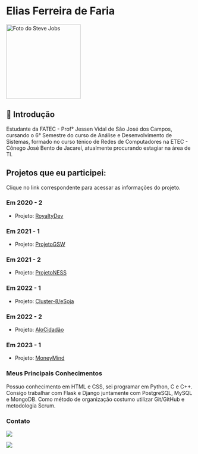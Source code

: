 # Elias Ferreira de Faria
  <td align="center">
      <a href="#">
        <img src="https://avatars.githubusercontent.com/u/71013006?s=400&u=cdaf1fd724434cc5928dec38453bce0b3ee5f98a&v=4" width="200px;" alt="Foto do Steve Jobs"/><br>
      </a>
    </td>
    
## 📝 Introdução
Estudante da FATEC - Prof° Jessen Vidal de São José dos Campos, cursando o 6° Semestre do curso de Análise e Desenvolvimento de Sistemas, formado no curso ténico de Redes de Computadores na ETEC - Cônego José Bento de Jacareí, atualmente procurando estagiar na área de TI.

## Projetos que eu participei:
Clique no link correspondente para acessar as informações do projeto.

### Em 2020 - 2
* Projeto: [RoyaltyDev](https://github.com/elias31072002/trabalho_graduacao_TG/tree/main/RoyaltyDev)


### Em 2021 - 1
*  Projeto: [ProjetoGSW](https://github.com/elias31072002/trabalho_graduacao_TG/tree/main/ProjetoGSW)


### Em 2021 - 2
* Projeto: [ProjetoNESS](https://github.com/elias31072002/trabalho_graduacao_TG/tree/main/ProjetoNESS)


### Em 2022 - 1
* Projeto: [Cluster-8/eSoja](https://github.com/elias31072002/trabalho_graduacao_TG/tree/main/eSoja)


### Em 2022 - 2
* Projeto: [AloCidadão](https://github.com/elias31072002/trabalho_graduacao_TG/tree/main/AloCidad%C3%A3o)


### Em 2023 - 1
*  Projeto: [MoneyMind](https://github.com/eliasferreiraa/trabalho_graduacao_TG/tree/main/MoneyMind)



### Meus Principais Conhecimentos
Possuo conhecimento em HTML e CSS, sei programar em Python, C e C++. Consigo trabalhar com Flask e Django juntamente com PostgreSQL, MySQL e MongoDB. Como método de organização costumo utilizar Git/GitHub e metodologia Scrum.


### Contato

[<img src="https://camo.githubusercontent.com/fbc3df79ffe1a99e482b154b29262ecbb10d6ee4ed22faa82683aa653d72c4e1/68747470733a2f2f696d672e736869656c64732e696f2f62616467652f4769744875622d3130303030303f7374796c653d666f722d7468652d6261646765266c6f676f3d676974687562266c6f676f436f6c6f723d7768697465" />](https://github.com/elias31072002)

[<img src="https://img.shields.io/badge/linkedin-%230077B5.svg?&style=for-the-badge&logo=linkedin&logoColor=white" />](https://www.linkedin.com/in/elias-ferreira-525ba41b6/)
